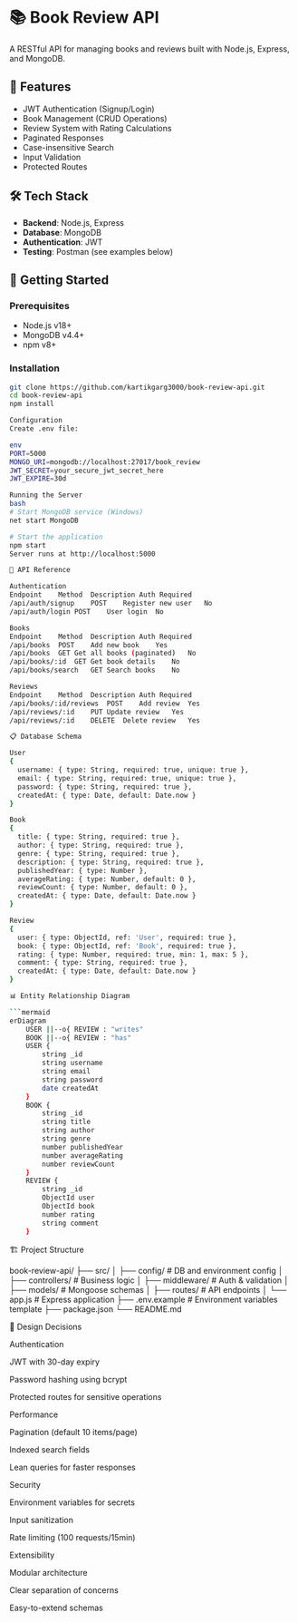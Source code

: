 # 📚 Book Review API

A RESTful API for managing books and reviews built with Node.js, Express, and MongoDB.

## 🌟 Features
- JWT Authentication (Signup/Login)
- Book Management (CRUD Operations)
- Review System with Rating Calculations
- Paginated Responses
- Case-insensitive Search
- Input Validation
- Protected Routes

## 🛠 Tech Stack
- **Backend**: Node.js, Express
- **Database**: MongoDB
- **Authentication**: JWT
- **Testing**: Postman (see examples below)

## 🚀 Getting Started

### Prerequisites
- Node.js v18+
- MongoDB v4.4+
- npm v8+

### Installation
```bash
git clone https://github.com/kartikgarg3000/book-review-api.git
cd book-review-api
npm install

Configuration
Create .env file:

env
PORT=5000
MONGO_URI=mongodb://localhost:27017/book_review
JWT_SECRET=your_secure_jwt_secret_here
JWT_EXPIRE=30d

Running the Server
bash
# Start MongoDB service (Windows)
net start MongoDB

# Start the application
npm start
Server runs at http://localhost:5000

📡 API Reference

Authentication
Endpoint	Method	Description	Auth Required
/api/auth/signup	POST	Register new user	No
/api/auth/login	POST	User login	No

Books
Endpoint	Method	Description	Auth Required
/api/books	POST	Add new book	Yes
/api/books	GET	Get all books (paginated)	No
/api/books/:id	GET	Get book details	No
/api/books/search	GET	Search books	No

Reviews
Endpoint	Method	Description	Auth Required
/api/books/:id/reviews	POST	Add review	Yes
/api/reviews/:id	PUT	Update review	Yes
/api/reviews/:id	DELETE	Delete review	Yes

📋 Database Schema

User
{
  username: { type: String, required: true, unique: true },
  email: { type: String, required: true, unique: true },
  password: { type: String, required: true },
  createdAt: { type: Date, default: Date.now }
}

Book
{
  title: { type: String, required: true },
  author: { type: String, required: true },
  genre: { type: String, required: true },
  description: { type: String, required: true },
  publishedYear: { type: Number },
  averageRating: { type: Number, default: 0 },
  reviewCount: { type: Number, default: 0 },
  createdAt: { type: Date, default: Date.now }
}

Review
{
  user: { type: ObjectId, ref: 'User', required: true },
  book: { type: ObjectId, ref: 'Book', required: true },
  rating: { type: Number, required: true, min: 1, max: 5 },
  comment: { type: String, required: true },
  createdAt: { type: Date, default: Date.now }
}

📊 Entity Relationship Diagram

```mermaid
erDiagram
    USER ||--o{ REVIEW : "writes"
    BOOK ||--o{ REVIEW : "has"
    USER {
        string _id
        string username
        string email
        string password
        date createdAt
    }
    BOOK {
        string _id
        string title
        string author
        string genre
        number publishedYear
        number averageRating
        number reviewCount
    }
    REVIEW {
        string _id
        ObjectId user
        ObjectId book
        number rating
        string comment
    }
```

🏗 Project Structure

book-review-api/
├── src/
│   ├── config/       # DB and environment config
│   ├── controllers/  # Business logic
│   ├── middleware/   # Auth & validation
│   ├── models/       # Mongoose schemas
│   ├── routes/       # API endpoints
│   └── app.js        # Express application
├── .env.example      # Environment variables template
├── package.json
└── README.md

🎯 Design Decisions

Authentication

JWT with 30-day expiry

Password hashing using bcrypt

Protected routes for sensitive operations

Performance

Pagination (default 10 items/page)

Indexed search fields

Lean queries for faster responses

Security

Environment variables for secrets

Input sanitization

Rate limiting (100 requests/15min)

Extensibility

Modular architecture

Clear separation of concerns

Easy-to-extend schemas
